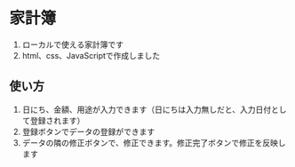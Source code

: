 # 家計簿

1. ローカルで使える家計簿です
2. html、css、JavaScriptで作成しました

## 使い方
1. 日にち、金額、用途が入力できます（日にちは入力無しだと、入力日付として登録されます）
2. 登録ボタンでデータの登録ができます
3. データの隣の修正ボタンで、修正できます。修正完了ボタンで修正を反映します
